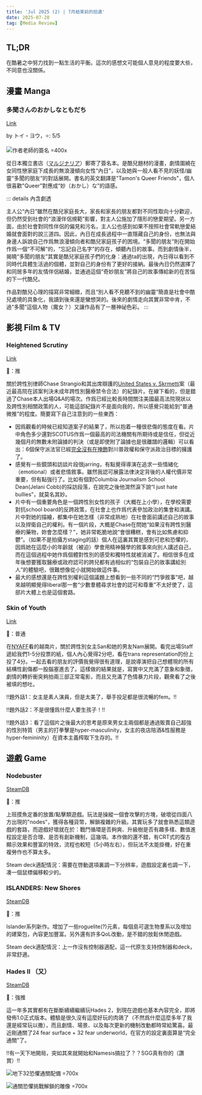```yaml
---
title: 'Jul 2025 (2) | 7月結束前的拾遺'
date: 2025-07-28
tag: [Media Review]
---
```


## TL;DR

在酷暑之中努力找到一點生活的平衡。這次的感想文可能個人意見的程度要大些，不同意也沒關係。

<!-- more -->

## 漫畫 Manga

### 多聞さんのおかしなともだち

[Link](https://www.kadokawa.co.jp/product/322501001629/)

by トイ・ヨウ，⭐: 5/5

![作者老師的簽名 =400x](https://s2.loli.net/2025/07/29/NDSvbEFdIQUJM57.jpg)

從日本獨立書店（[マルジナリア](https://yorunoyohaku.com/)）郵寄了簽名本。是酷兒題材的漫畫，劇情圍繞在女同性戀家庭下成長的無浪漫傾向女性“內日”，以及她與一般人看不見的妖怪/幽靈“多聞的朋友”的對話展開。書名的英文翻譯是"Tamon's Queer Friends"，個人很喜歡"Queer"對應成“妙（おかし）な”的語感。

::: details 內含劇透

主人公“內日”雖然在酷兒家庭長大，家長和家長的朋友都對不同性取向十分歡迎，但仍然受到社會的“浪漫伴侶規範”影響，對主人公施加了隱形的戀愛期望。另一方面，由於社會對同性伴侶的偏見和污名，主人公也感到如果不按照社會常軌戀愛結婚就會面對的說三道四。因此，內日在成長過程中一直隱藏自己的身份，也無法與身邊人訴說自己作爲無浪漫傾向者和酷兒家庭孩子的困境。“多聞的朋友”則在開始作爲一個“不可解”的，“忘記自己名字”的存在，傾聽內日的故事。而到劇情後半，揭曉“多聞的朋友”其實是酷兒家庭孩子們的化身：通過ta的出現，內日得以看到不同時代具體生活過的個體，並對自己的身份有了更好的接納。最後內日仍然選擇了和同居多年的友情伴侶結婚，並通過這個“奇妙朋友”將自己的故事傳給新的在苦惱的下一代酷兒。

作品對酷兒心理的描寫非常細緻，而且“別人看不見聽不到的幽靈”簡直是社會中酷兒處境的具象化，我讀到後來還是蠻想哭的。後來的劇情走向其實非常中肯，不過“多聞”這個人物（魔女？）又讓作品有了一層神祕色彩。
:::

## 影視 Film & TV

### Heightened Scrutiny

[Link](https://www.heightenedscrutinydoc.com/)

🍅：推

關於跨性別律師Chase Strangio和其出席辯護的[United States v. Skrmetti](https://en.wikipedia.org/wiki/United_States_v._Skrmetti)案（最近最高院在該案判決未成年跨性別醫療禁令合法）的紀錄片。在線下看的，但是錯過了Chase本人出場Q&A的場次。作爲已經比較長時間關注美國最高法院現狀以及跨性別相關政策的人，可能這部紀錄片不是面向我的，所以感覺只能給到“普通微推”的程度。簡要寫下自己注意到的一些東西：

- 因爲觀看的時候已經知道案子的結果了，所以抱着一種很悲傷的態度在看。片中角色多少還對SCOTUS作爲一個最高的司法機關有所期待或是信任，但從近幾個月的無數未附論據的判決（或是即使附了論據也是很離譜的邏輯）可以看出：6個保守派法官已經[完全沒有在掩飾](https://www.lawdork.com/p/supreme-court-conservatives-have-their-own-masks)對川普政權和保守派政治目標的擁護了。
- 感覺有一些鏡頭和訪談片段很jarring，有點覺得導演在追求一些情緒化（emotional）或者悲情敘事。雖然我認可展露法律決定背後的人權代價非常重要，但有點強行了。比如有個對Columbia Journalism School Dean(Jelani Cobb)的採訪段落，在說完之後他潸然淚下說“I just hate bullies”，就莫名其妙。
- 片中有一個重要角色是一個跨性別女性的孩子（大概在上小學），在學校需要對抗school board的反跨政策，在社會上也作爲代表參加政治的集會和演講。片中對她的描繪，都集中在她怎樣（非常成熟地）在社會面前講述自己的故事以及捍衛自己的權利。有一個片段，大概是Chase在問她“如果沒有跨性別醫療的藥物，妳會怎麼樣？”，她非常乾脆地說“會很糟糕，會有比如焦慮和抑鬱”。（如果不是拍攝方staging的話）個人在這裏其實是感到可悲和恐懼的，因爲她在這麼小的年齡就（被迫）學會用精神醫學的敘事來向別人講述自己，而在這個過程中她作爲個體對性別的感受和獨特性就被消滅了。相信很多在成年後想要獲取醫療或政府認可的跨兒都有過相似的“包裝自己的故事講給別人”的體驗吧，很難想像從小就開始做這件事。
- 最大的感想還是在跨性別權利這個議題上想看到一些不同的“鬥爭敘事”吧，越來越明顯覺得liberal那一套“少數羣體尋求社會的認可和尊重”不太好使了，這部片大體上也是這個套路。

### Skin of Youth

[Link](https://m.imdb.com/title/tt9783540/)

🍅：普通

在[NYAFF](https://www.nyaff.org/)看的越南片，關於跨性別女主San和她的男友Nam展開。看完出場Staff遞給我們1-5分投票的紙，個人內心覺得2分吧，看在trans representation的份上投了4分。一起去看的朋友的評價我覺得很有道理，是說導演把自己想體現的所有結構性創傷都一股腦塞進去了。這樣做的結果就是，寫實中又充滿了意象和象徵，劇情的轉折衝突夠拍兩三部正常電影，而且又充滿了色情暴力片段，觀衆看了之後被填的想吐。

!!題外話1：女主是素人演員，但是太美了，舉手投足都是很流暢的fem。!!

!!題外話2：不是很懂爲什麼人要生孩子！!!

!!題外話3：看了這個片之後最大的思考是原來男女主兩個都是通過販賣自己超強的性別特質（男主的打拳擊是hyper-masculinity，女主的夜店陪酒&性服務是hyper-femininity）在資本主義榨取下生存的。!!

## 遊戲 Game

### Nodebuster

[SteamDB](https://steamdb.info/app/3107330/)

🍅：推

上班摸魚定番的放置/點擊類遊戲。玩法是操縱一個會攻擊的方塊，破壞從四面八方出現的"nodes"，獲得各種貨幣，解鎖複雜的升級。其實玩多了就會熟悉這類遊戲的套路，而遊戲好壞就在於：戰鬥循環是否夠爽、升級樹是否有趣多樣、數值進程設定是否合理、是否有創新機制，這幾項。本作做的還不錯，有CRT式的復古顯示效果和豐富的特效，流程也較短（5小時左右），但玩法不太能掛機，好在重複勞作也不算太多。

Steam deck適配情況：需要在啓動選項裏調一下分辨率，遊戲設定裏也調一下，凑一個鼠標偏移較少的。

### ISLANDERS: New Shores

[SteamDB](https://steamdb.info/app/2368930/)

🍅：推

Islander系列新作。增加了一些roguelite(?)元素，每個島可選生物羣系以及增加的建築包，內容更加豐富。另外還有許多QoL改動，是不錯的放鬆休閒遊戲。

Steam deck適配情況：上一作沒有控制器適配，這一代原生支持控制器和deck，非常舒適。

### Hades II （又）

[SteamDB](https://steamdb.info/app/1145350/)

🍅：強推

這一年多其實都有在斷斷續續繼續玩Hades 2，到現在遊戲也基本內容完全，即將發佈1.0正式版本。體驗是很久沒有這麼好玩的肉鴿了（不然爲什麼這麼多年了我還是經常玩以撒），而且劇情、場景、以及每次更新的機制改動都時常給驚喜。最近剛通關了24 fear surface + 32 fear underworld，在官方的設定裏面算是“完全通關”了。

!!有一天下地開局，突如其來就開始和Namesis搞拉了？？SGG真有你的（讚賞）!!

![地下32恐懼通關配備 =700x](https://s2.loli.net/2025/07/29/EZMAz1vBxrwcUmV.jpg)

![通關恐懼挑戰解鎖的雕像 =700x](https://s2.loli.net/2025/07/29/EZMAz1vBxrwcUmV.jpg)